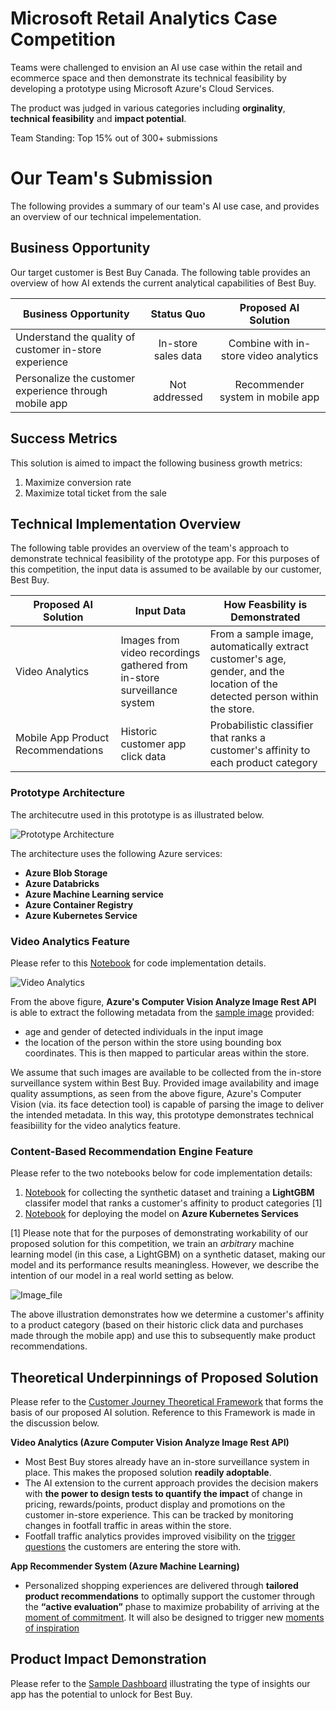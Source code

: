 # Microsoft Retail Analytics Case Competition
Teams were challenged to envision an AI use case within the retail and ecommerce space and then demonstrate its technical feasibility by developing a prototype using Microsoft Azure's Cloud Services. 

The product was judged in various categories including **orginality**, **technical feasibility** and **impact potential**.

Team Standing: Top 15% out of 300+ submissions

# Our Team's Submission

The following provides a summary of our team's AI use case, and provides an overview of our technical impelementation.

## Business Opportunity

Our target customer is Best Buy Canada. The following table provides an overview of how AI extends the current analytical capabilities of Best Buy.

| Business Opportunity | Status Quo  | Proposed AI Solution  |
| ---   | :-: | :-: |
| Understand the quality of customer in-store experience | In-store sales data | Combine with in-store video analytics |
| Personalize the customer experience through mobile app | Not addressed | Recommender system in mobile app |

## Success Metrics
This solution is aimed to impact the following business growth metrics:

1)	Maximize conversion rate 
2)	Maximize total ticket from the sale

## Technical Implementation Overview
The following table provides an overview of the team's approach to demonstrate technical feasibility of the prototype app.
For this purposes of this competition, the input data is assumed to be available by our customer, Best Buy.

| Proposed AI Solution | Input Data  | How Feasbility is Demonstrated  |
| ---   | --- | --- |
| Video Analytics |  Images from video recordings gathered from in-store surveillance system | From a sample image, automatically extract customer's age, gender, and the location of the detected person within the store. |
| Mobile App Product Recommendations | Historic customer app click data | Probabilistic classifier that ranks a customer's affinity to each product category |

### Prototype Architecture

The architecutre used in this prototype is as illustrated below.

![Prototype Architecture](https://github.com/sahilsaxena21/case_competition_microsoft/blob/master/images/prototype_architecture.png)

The architecture uses the following Azure services:

* **Azure Blob Storage**
* **Azure Databricks**
* **Azure Machine Learning service**
* **Azure Container Registry**
* **Azure Kubernetes Service**


### Video Analytics Feature
Please refer to this [Notebook](https://github.com/sahilsaxena21/case_competition_microsoft/blob/master/image_analytics.ipynb) for code implementation details.  

![Video Analytics](https://github.com/sahilsaxena21/case_competition_microsoft/blob/master/images/sample_image_read.png)

From the above figure, **Azure's Computer Vision Analyze Image Rest API** is able to extract the following metadata from the [sample image](https://github.com/sahilsaxena21/case_competition_microsoft/blob/master/img_1_jpeg.jpg) provided:
* age and gender of detected individuals in the input image
*	the location of the person within the store using bounding box coordinates. This is then mapped to particular areas within the store.

We assume that such images are available to be collected from the in-store surveillance system within Best Buy. Provided image availability and image quality assumptions, as seen from the above figure, Azure's Computer Vision (via. its face detection tool) is capable of parsing the image to deliver the intended metadata. In this way, this prototype demonstrates technical feasibiility for the video analytics feature.  

### Content-Based Recommendation Engine Feature
Please refer to the two notebooks below for code implementation details:
1) [Notebook](https://github.com/sahilsaxena21/case_competition_microsoft/blob/master/mmlspark_lightgbm_prototype.ipynb) for collecting the synthetic dataset and training a **LightGBM** classifer model that ranks a customer's affinity to product categories [1]
2) [Notebook](https://github.com/sahilsaxena21/case_competition_microsoft/blob/master/lightgbm_prototype.ipynb) for deploying the model on **Azure Kubernetes Services** 

[1] Please note that for the purposes of demonstrating workability of our proposed solution for this competition, we train an _arbitrary_ machine learning model (in this case, a LightGBM) on a synthetic dataset, making our model and its performance results meaningless. However, we describe the intention of our model in a real world setting as below.

![Image_file](https://github.com/sahilsaxena21/case_competition_microsoft/blob/master/images/recommendation_engine_intent.JPG)

The above illustration demonstrates how we determine a customer's affinity to a product category (based on their historic click data and purchases made through the mobile app) and use this to subsequently make product recommendations.

## Theoretical Underpinnings of Proposed Solution
Please refer to the [Customer Journey Theoretical Framework](https://github.com/sahilsaxena21/case_competition_microsoft/blob/master/Customer%20Journey%20Theoretical%20Framework.pdf) that forms the basis of our proposed AI solution. Reference to this Framework is made in the discussion below.

**Video Analytics (Azure Computer Vision Analyze Image Rest API)**

*	Most Best Buy stores already have an in-store surveillance system in place. This makes the proposed solution **readily adoptable**.
*	The AI extension to the current approach provides the decision makers with **the power to design tests to quantify the impact** of change in pricing, rewards/points, product display and promotions on the customer in-store experience. This can be tracked by monitoring changes in footfall traffic in areas within the store.
*	Footfall traffic analytics provides improved visibility on the [trigger questions](https://github.com/sahilsaxena21/case_competition_microsoft/blob/master/Customer%20Journey%20Theoretical%20Framework.pdf) the customers are entering the store with.

**App Recommender System (Azure Machine Learning)**

*	Personalized shopping experiences are delivered through **tailored product recommendations** to optimally support the customer through the **“active evaluation”** phase to maximize probability of arriving at the [moment of commitment](https://github.com/sahilsaxena21/case_competition_microsoft/blob/master/Customer%20Journey%20Theoretical%20Framework.pdf). It will also be designed to trigger new [moments of inspiration](https://github.com/sahilsaxena21/case_competition_microsoft/blob/master/Customer%20Journey%20Theoretical%20Framework.pdf)

## Product Impact Demonstration
Please refer to the [Sample Dashboard](https://github.com/sahilsaxena21/case_competition_microsoft/blob/master/Sample%20Dashboard.pdf) illustrating the type of insights our app has the potential to unlock for Best Buy.
